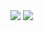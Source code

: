 <img src="https://capsule-render.vercel.app/api?type=waving&color=auto&height=200&section=header&text=DaehongGithub!&fontSize=90" />

<img src="https://img.shields.io/badge/Java-007396?style=flat&logo=OpenJDK&logoColor=white"/>

<!--
**JeonDaehong/JeonDaehong** is a ✨ _special_ ✨ repository because its `README.md` (this file) appears on your GitHub profile.

Here are some ideas to get you started:

- 🔭 I’m currently working on ...
- 🌱 I’m currently learning ...
- 👯 I’m looking to collaborate on ...
- 🤔 I’m looking for help with ...
- 💬 Ask me about ...
- 📫 How to reach me: ...
- 😄 Pronouns: ...
- ⚡ Fun fact: ...
-->
